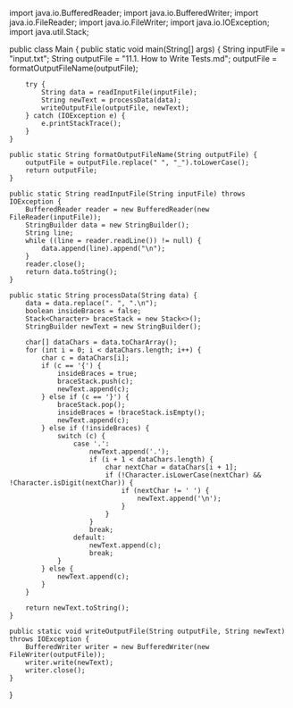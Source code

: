 import java.io.BufferedReader;
import java.io.BufferedWriter;
import java.io.FileReader;
import java.io.FileWriter;
import java.io.IOException;
import java.util.Stack;

public class Main {
    public static void main(String[] args) {
        String inputFile = "input.txt";
        String outputFile = "11.1. How to Write Tests.md";
        outputFile = formatOutputFileName(outputFile);

        try {
            String data = readInputFile(inputFile);
            String newText = processData(data);
            writeOutputFile(outputFile, newText);
        } catch (IOException e) {
            e.printStackTrace();
        }
    }

    public static String formatOutputFileName(String outputFile) {
        outputFile = outputFile.replace(" ", "_").toLowerCase();
        return outputFile;
    }

    public static String readInputFile(String inputFile) throws IOException {
        BufferedReader reader = new BufferedReader(new FileReader(inputFile));
        StringBuilder data = new StringBuilder();
        String line;
        while ((line = reader.readLine()) != null) {
            data.append(line).append("\n");
        }
        reader.close();
        return data.toString();
    }

    public static String processData(String data) {
        data = data.replace(". ", ".\n");
        boolean insideBraces = false;
        Stack<Character> braceStack = new Stack<>();
        StringBuilder newText = new StringBuilder();

        char[] dataChars = data.toCharArray();
        for (int i = 0; i < dataChars.length; i++) {
            char c = dataChars[i];
            if (c == '{') {
                insideBraces = true;
                braceStack.push(c);
                newText.append(c);
            } else if (c == '}') {
                braceStack.pop();
                insideBraces = !braceStack.isEmpty();
                newText.append(c);
            } else if (!insideBraces) {
                switch (c) {
                    case '.':
                        newText.append('.');
                        if (i + 1 < dataChars.length) {
                            char nextChar = dataChars[i + 1];
                            if (!Character.isLowerCase(nextChar) && !Character.isDigit(nextChar)) {
                                if (nextChar != ' ') {
                                    newText.append('\n');
                                }
                            }
                        }
                        break;
                    default:
                        newText.append(c);
                        break;
                }
            } else {
                newText.append(c);
            }
        }

        return newText.toString();
    }

    public static void writeOutputFile(String outputFile, String newText) throws IOException {
        BufferedWriter writer = new BufferedWriter(new FileWriter(outputFile));
        writer.write(newText);
        writer.close();
    }
}
